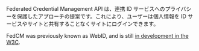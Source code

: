 Federated Credential Management API は、連携 ID サービスへのプライバシーを保護したアプローチの提案です。これにより、ユーザーは個人情報を ID サービスやサイトと共有することなくサイトにログインできます。

FedCM was previously known as WebID, and is still [in development in the W3C](https://github.com/wicg/fedcm).
